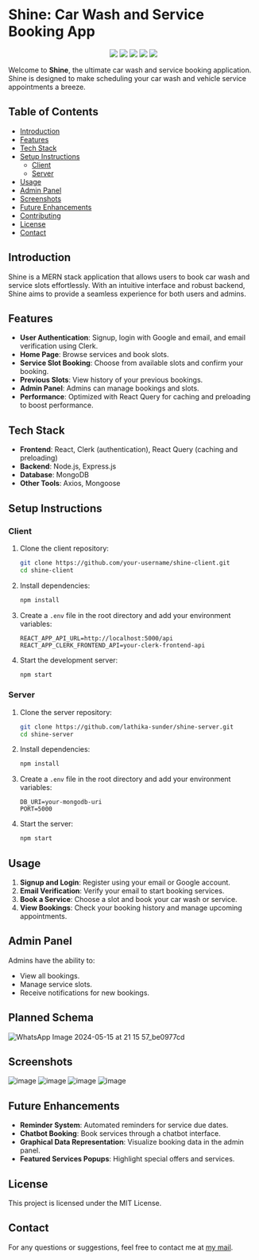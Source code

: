 
# Shine: Car Wash and Service Booking App
<p align="center">
<img src="https://img.shields.io/badge/react-%2320232a.svg?style=for-the-badge&logo=react&logoColor=%2361DAFB">
<img src="https://img.shields.io/badge/-React%20Query-FF4154?style=for-the-badge&logo=react%20query&logoColor=white">
<img src="https://img.shields.io/badge/MongoDB-%234ea94b.svg?style=for-the-badge&logo=mongodb&logoColor=white">
<img src="https://img.shields.io/badge/express.js-%23404d59.svg?style=for-the-badge&logo=express&logoColor=%2361DAFB">
<img src="https://img.shields.io/badge/node.js-6DA55F?style=for-the-badge&logo=node.js&logoColor=white">
</p>

Welcome to **Shine**, the ultimate car wash and service booking application. Shine is designed to make scheduling your car wash and vehicle service appointments a breeze.

## Table of Contents

- [Introduction](#introduction)
- [Features](#features)
- [Tech Stack](#tech-stack)
- [Setup Instructions](#setup-instructions)
  - [Client](#client)
  - [Server](#server)
- [Usage](#usage)
- [Admin Panel](#admin-panel)
- [Screenshots](#screenshots)
- [Future Enhancements](#future-enhancements)
- [Contributing](#contributing)
- [License](#license)
- [Contact](#contact)

## Introduction

Shine is a MERN stack application that allows users to book car wash and service slots effortlessly. With an intuitive interface and robust backend, Shine aims to provide a seamless experience for both users and admins.

## Features

- **User Authentication**: Signup, login with Google and email, and email verification using Clerk.
- **Home Page**: Browse services and book slots.
- **Service Slot Booking**: Choose from available slots and confirm your booking.
- **Previous Slots**: View history of your previous bookings.
- **Admin Panel**: Admins can manage bookings and slots.
- **Performance**: Optimized with React Query for caching and preloading to boost performance.

## Tech Stack

- **Frontend**: React, Clerk (authentication), React Query (caching and preloading)
- **Backend**: Node.js, Express.js
- **Database**: MongoDB
- **Other Tools**: Axios, Mongoose

## Setup Instructions

### Client

1. Clone the client repository:
    ```sh
    git clone https://github.com/your-username/shine-client.git
    cd shine-client
    ```

2. Install dependencies:
    ```sh
    npm install
    ```

3. Create a `.env` file in the root directory and add your environment variables:
    ```env
    REACT_APP_API_URL=http://localhost:5000/api
    REACT_APP_CLERK_FRONTEND_API=your-clerk-frontend-api
    ```

4. Start the development server:
    ```sh
    npm start
    ```

### Server

1. Clone the server repository:
    ```sh
    git clone https://github.com/lathika-sunder/shine-server.git
    cd shine-server
    ```

2. Install dependencies:
    ```sh
    npm install
    ```

3. Create a `.env` file in the root directory and add your environment variables:
    ```env
    DB_URI=your-mongodb-uri
    PORT=5000
    ```

4. Start the server:
    ```sh
    npm start
    ```

## Usage

1. **Signup and Login**: Register using your email or Google account.
2. **Email Verification**: Verify your email to start booking services.
3. **Book a Service**: Choose a slot and book your car wash or service.
4. **View Bookings**: Check your booking history and manage upcoming appointments.

## Admin Panel

Admins have the ability to:
- View all bookings.
- Manage service slots.
- Receive notifications for new bookings.

## Planned Schema
![WhatsApp Image 2024-05-15 at 21 15 57_be0977cd](https://github.com/lathika-sunder/shine-client/assets/95066409/04120e65-c954-4c60-a86a-4b104d99f867)

## Screenshots
![image](https://github.com/lathika-sunder/shine-client/assets/95066409/2583cede-97b8-453e-957b-48828c5ba674)
![image](https://github.com/lathika-sunder/shine-client/assets/95066409/d359fd31-2a5c-4537-9f43-88e8ebf97df0)
![image](https://github.com/lathika-sunder/shine-client/assets/95066409/f6329425-75bb-4f03-876d-d7472f156483)
![image](https://github.com/lathika-sunder/shine-client/assets/95066409/543de074-9c99-41ca-b701-6b06ebbf2a19)



## Future Enhancements

- **Reminder System**: Automated reminders for service due dates.
- **Chatbot Booking**: Book services through a chatbot interface.
- **Graphical Data Representation**: Visualize booking data in the admin panel.
- **Featured Services Popups**: Highlight special offers and services.

## License

This project is licensed under the MIT License. 

## Contact

For any questions or suggestions, feel free to contact me at [my mail](lathikasunder11@gmail.com).

